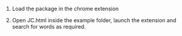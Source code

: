 1. Load the package in the chrome extension

2. Open JC.html inside the example folder, launch the extension and search for words as required.


